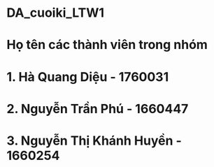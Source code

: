 # DA_cuoiki_LTW1
# Họ tên các thành viên trong nhóm
# 1. Hà Quang Diệu - 1760031
# 2. Nguyễn Trần Phú - 1660447
# 3. Nguyễn Thị Khánh Huyền - 1660254
